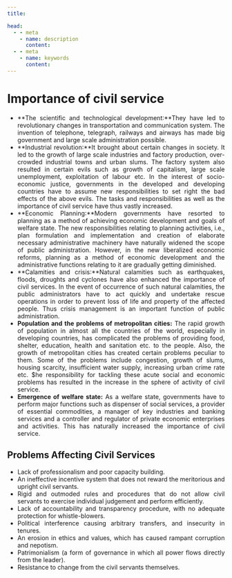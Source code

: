 ```yaml
---
title:  

head:
  - - meta
    - name: description
      content: 
  - - meta
    - name: keywords
      content: 
---
```


<div style="text-align: justify">
<div class="select-none font-serif text-sm font-normal tracking-wide">

# Importance of civil service


-   **The scientific and technological development:**They have led to revolutionary changes in transportation and communication system. The invention of telephone, telegraph, railways and airways has made big government and large scale administration possible.
-   **Industrial revolution:**It brought about certain changes in society. It led to the growth of large scale industries and factory production, over-crowded industrial towns and urban slums. The factory system also resulted in certain evils such as growth of capitalism, large scale unemployment, exploitation of labour etc. In the interest of socio-economic justice, governments in the developed and developing countries have to assume new responsibilities to set right the bad effects of the above evils. The tasks and responsibilities as well as the importance of civil service have thus vastly increased.
-   **Economic Planning:**Modern governments have resorted to planning as a method of achieving economic development and goals of welfare state. The new responsibilities relating to planning activities, i.e., plan formulation and implementation and creation of elaborate necessary administrative machinery have naturally widened the scope of public administration. However, in the new liberalized economic reforms, planning as a method of economic development and the administrative functions relating to it are gradually getting diminished.
-   **Calamities and crisis:**Natural calamities such as earthquakes, floods, droughts and cyclones have also enhanced the importance of civil services. In the event of occurrence of such natural calamities, the public administrators have to act quickly and undertake rescue operations in order to prevent loss of life and property of the affected people. Thus crisis management is an important function of public administration.
-   **Population and the problems of metropolitan cities:** The rapid growth of population in almost all the countries of the world, especially in developing countries, has complicated the problems of providing food, shelter, education, health and sanitation etc. to the people. Also, the growth of metropolitan cities has created certain problems peculiar to them. Some of the problems include congestion, growth of slums, housing scarcity, insufficient water supply, increasing urban crime rate etc. $he responsibility for tackling these acute social and economic problems has resulted in the increase in the sphere of activity of civil service.
-   **Emergence of welfare state:** As a welfare state, governments have to perform major functions such as dispenser of social services, a provider of essential commodities, a manager of key industries and banking services and a controller and regulator of private economic enterprises and activities. This has naturally increased the importance of civil service.

##  Problems Affecting Civil Services 
-   Lack of professionalism and poor capacity building.
-   An ineffective incentive system that does not reward the meritorious and upright civil servants.
-   Rigid and outmoded rules and procedures that do not allow civil servants to exercise individual judgement and perform efficiently.
-   Lack of accountability and transparency procedure, with no adequate protection for whistle-blowers.
-   Political interference causing arbitrary transfers, and insecurity in tenures.
-   An erosion in ethics and values, which has caused rampant corruption and nepotism.
-   Patrimonialism (a form of governance in which all power flows directly from the leader).
-   Resistance to change from the civil servants themselves.





</div>
</div>